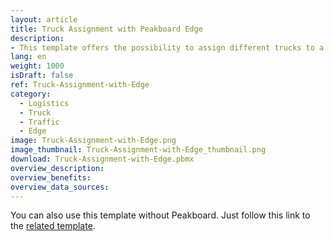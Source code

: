 ```yaml
---
layout: article
title: Truck Assignment with Peakboard Edge
description: 
- This template offers the possibility to assign different trucks to a certain gate at a certain time. The assignment of the trucks is done via the Peakboard web interface. There you can store and maintain all data directly on the Peakboard Box. If more than 7 gates are specified, the view automatically changes to the next page. Upload the visualization to your box and open the web interface to manage your gates and trucks. The traffic lights of the visualization are linked to a individual Peakboard Edge device. If you link your Peakboard Edge devices in the edge data source of the visualization, you can display the status directly at the gate using a common signal light.
lang: en
weight: 1000
isDraft: false
ref: Truck-Assignment-with-Edge
category:
  - Logistics
  - Truck
  - Traffic
  - Edge
image: Truck-Assignment-with-Edge.png
image_thumbnail: Truck-Assignment-with-Edge_thumbnail.png
download: Truck-Assignment-with-Edge.pbmx
overview_description:
overview_benefits:
overview_data_sources:
---
```

You can also use this template without Peakboard. Just follow this link to the [related template](https://templates.peakboard.com/Truck-Assignment-Dashboard/en).